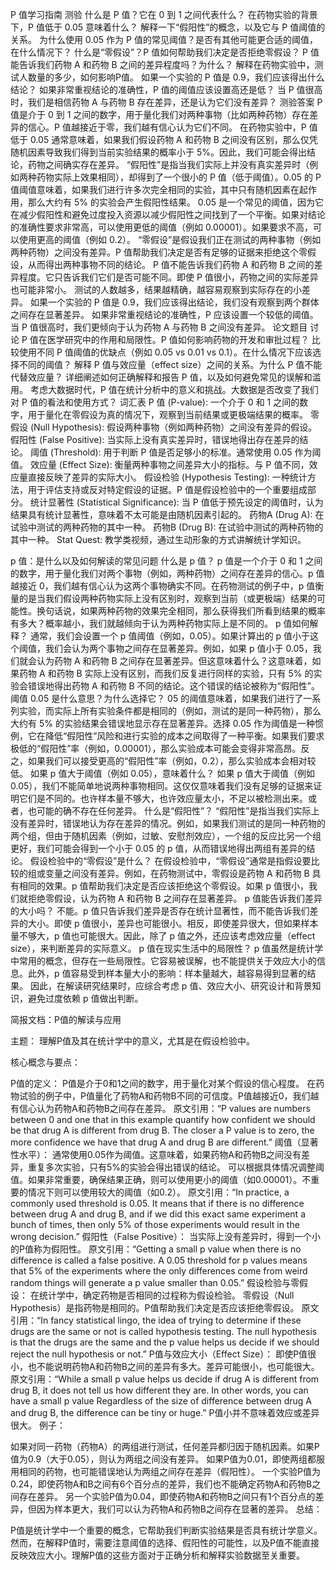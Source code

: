 P 值学习指南
测验
什么是 P 值？它在 0 到 1 之间代表什么？
在药物实验的背景下，P 值低于 0.05 意味着什么？
解释一下“假阳性”的概念，以及它与 P 值阈值的关系。
为什么使用 0.05 作为 P 值的常见阈值？是否有其他可能更合适的阈值，在什么情况下？
什么是“零假设”？P 值如何帮助我们决定是否拒绝零假设？
P 值能告诉我们药物 A 和药物 B 之间的差异程度吗？为什么？
解释在药物实验中，测试人数量的多少，如何影响P值。
如果一个实验的 P 值是 0.9，我们应该得出什么结论？
如果非常重视结论的准确性，P 值的阈值应该设置高还是低？
当 P 值很高时，我们是相信药物 A 与药物 B 存在差异，还是认为它们没有差异？
测验答案
P 值是介于 0 到 1 之间的数字，用于量化我们对两种事物（比如两种药物）存在差异的信心。P 值越接近于零，我们越有信心认为它们不同。
在药物实验中，P 值低于 0.05 通常意味着，如果我们假设药物 A 和药物 B 之间没有区别，那么仅凭随机因素导致我们得到当前实验结果的概率小于 5%。因此，我们可能会得出结论，药物之间确实存在差异。
“假阳性”是指当我们实际上并没有真实差异时（例如两种药物实际上效果相同），却得到了一个很小的 P 值（低于阈值）。0.05 的 P 值阈值意味着，如果我们进行许多次完全相同的实验，其中只有随机因素在起作用，那么大约有 5% 的实验会产生假阳性结果。
0.05 是一个常见的阈值，因为它在减少假阳性和避免过度投入资源以减少假阳性之间找到了一个平衡。如果对结论的准确性要求非常高，可以使用更低的阈值（例如 0.00001）。如果要求不高，可以使用更高的阈值（例如 0.2）。
“零假设”是假设我们正在测试的两种事物（例如两种药物）之间没有差异。P 值帮助我们决定是否有足够的证据来拒绝这个零假设，从而得出两种事物不同的结论。
P 值不能告诉我们药物 A 和药物 B 之间的差异程度。它只告诉我们它们是否可能不同。即使 P 值很小，药物之间的实际差异也可能非常小。
测试的人数越多，结果越精确，越容易观察到实际存在的小差异。
如果一个实验的 P 值是 0.9，我们应该得出结论，我们没有观察到两个群体之间存在显著差异。
如果非常重视结论的准确性，P 应该设置一个较低的阈值。
当 P 值很高时，我们更倾向于认为药物 A 与药物 B 之间没有差异。
论文题目
讨论 P 值在医学研究中的作用和局限性。P 值如何影响药物的开发和审批过程？
比较使用不同 P 值阈值的优缺点（例如 0.05 vs 0.01 vs 0.1）。在什么情况下应该选择不同的阈值？
解释 P 值与效应量（effect size）之间的关系。为什么 P 值不能代替效应量？
详细阐述如何正确解释和报告 P 值，以及如何避免常见的误解和滥用。
考虑大数据时代，P 值在统计分析中的意义和挑战。大数据是否改变了我们对 P 值的看法和使用方式？
词汇表
P 值 (P-value): 一个介于 0 和 1 之间的数字，用于量化在零假设为真的情况下，观察到当前结果或更极端结果的概率。
零假设 (Null Hypothesis): 假设两种事物（例如两种药物）之间没有差异的假设。
假阳性 (False Positive): 当实际上没有真实差异时，错误地得出存在差异的结论。
阈值 (Threshold): 用于判断 P 值是否足够小的标准。通常使用 0.05 作为阈值。
效应量 (Effect Size): 衡量两种事物之间差异大小的指标。与 P 值不同，效应量直接反映了差异的实际大小。
假设检验 (Hypothesis Testing): 一种统计方法，用于评估支持或反对特定假设的证据。P 值是假设检验中的一个重要组成部分。
统计显著性 (Statistical Significance): 当 P 值低于预先设定的阈值时，认为结果具有统计显著性，意味着不太可能是由随机因素引起的。
药物A (Drug A): 在试验中测试的两种药物的其中一种。
药物B (Drug B): 在试验中测试的两种药物的其中一种。
Stat Quest: 教学类视频，通过生动形象的方式讲解统计学知识。

p 值：是什么以及如何解读的常见问题
什么是 p 值？
p 值是一个介于 0 和 1 之间的数字，用于量化我们对两个事物（例如，两种药物）之间存在差异的信心。p 值越接近 0，我们越有信心认为这两个事物确实不同。在药物测试的例子中，p 值衡量的是当我们假设两种药物实际上没有区别时，观察到当前（或更极端）结果的可能性。换句话说，如果两种药物的效果完全相同，那么获得我们所看到结果的概率有多大？概率越小，我们就越倾向于认为两种药物实际上是不同的。
p 值如何解释？
通常，我们会设置一个 p 值阈值（例如，0.05）。如果计算出的 p 值小于这个阈值，我们会认为两个事物之间存在显著差异。例如，如果 p 值小于 0.05，我们就会认为药物 A 和药物 B 之间存在显著差异。但这意味着什么？这意味着，如果药物 A 和药物 B 实际上没有区别，而我们反复进行同样的实验，只有 5% 的实验会错误地得出药物 A 和药物 B 不同的结论。这个错误的结论被称为“假阳性”。
阈值 0.05 是什么意思？为什么选择它？
05 的阈值意味着，如果我们进行了一系列实验，而实际上所有实验条件都是相同的（例如，测试的是同一种药物），那么大约有 5% 的实验结果会错误地显示存在显著差异。选择 0.05 作为阈值是一种惯例，它在降低“假阳性”风险和进行实验的成本之间取得了一种平衡。如果我们要求极低的“假阳性”率（例如，0.00001），那么实验成本可能会变得非常高昂。反之，如果我们可以接受更高的“假阳性”率（例如，0.2），那么实验成本会相对较低。
如果 p 值大于阈值（例如 0.05），意味着什么？
如果 p 值大于阈值（例如 0.05），我们不能简单地说两种事物相同。这仅仅意味着我们没有足够的证据来证明它们是不同的。也许样本量不够大，也许效应量太小，不足以被检测出来。或者，也可能的确不存在任何差异。
什么是“假阳性”？
“假阳性”是指当我们实际上没有差异时，错误地认为存在差异的情况。例如，如果我们测试的是同一种药物的两个组，但由于随机因素（例如，过敏、安慰剂效应），一个组的反应比另一个组更好，我们可能会得到一个小于 0.05 的 p 值，从而错误地得出两组有差异的结论。
假设检验中的“零假设”是什么？
在假设检验中，“零假设”通常是指假设要比较的组或变量之间没有差异。例如，在药物测试中，零假设是药物 A 和药物 B 具有相同的效果。p 值帮助我们决定是否应该拒绝这个零假设。如果 p 值很小，我们就拒绝零假设，认为药物 A 和药物 B 之间存在显著差异。
p 值能告诉我们差异的大小吗？
不能。p 值只告诉我们差异是否存在统计显著性，而不能告诉我们差异的大小。即使 p 值很小，差异也可能很小。相反，即使差异很大，但如果样本量不够大，p 值也可能很大。因此，除了 p 值之外，还应该考虑效应量（effect size），来判断差异的实际意义。
p 值在现实生活中的局限性？
p 值虽然是统计学中常用的概念，但存在一些局限性。它容易被误解，也不能提供关于效应大小的信息。此外，p 值容易受到样本量大小的影响：样本量越大，越容易得到显著的结果。 因此，在解读研究结果时，应综合考虑 p 值、效应大小、研究设计和背景知识，避免过度依赖 p 值做出判断。

简报文档：P值的解读与应用

主题： 理解P值及其在统计学中的意义，尤其是在假设检验中。

核心概念与要点：

P值的定义：
P值是介于0和1之间的数字，用于量化对某个假设的信心程度。 在药物试验的例子中，P值量化了药物A和药物B不同的可信度。P值越接近0，我们越有信心认为药物A和药物B之间存在差异。
原文引用：“P values are numbers between 0 and one that in this example quantify how confident we should be that drug A is different from drug B. The closer a P value is to zero, the more confidence we have that drug A and drug B are different.”
阈值（显著性水平）：
通常使用0.05作为阈值。这意味着，如果药物A和药物B之间没有差异，重复多次实验，只有5%的实验会得出错误的结论。
可以根据具体情况调整阈值。如果非常重要，确保结果正确，则可以使用更小的阈值（如0.00001）。不重要的情况下则可以使用较大的阈值（如0.2）。
原文引用：“In practice, a commonly used threshold is 0.05. It means that if there is no difference between drug A and drug B, and if we did this exact same experiment a bunch of times, then only 5% of those experiments would result in the wrong decision.”
假阳性（False Positive）：
当实际上没有差异时，得到一个小的P值称为假阳性。
原文引用：“Getting a small p value when there is no difference is called a false positive. A 0.05 threshold for p values means that 5% of the experiments where the only differences come from weird random things will generate a p value smaller than 0.05.”
假设检验与零假设：
在统计学中，确定药物是否相同的过程称为假设检验。
零假设（Null Hypothesis）是指药物是相同的。P值帮助我们决定是否应该拒绝零假设。
原文引用：“In fancy statistical lingo, the idea of trying to determine if these drugs are the same or not is called hypothesis testing. The null hypothesis is that the drugs are the same and the p value helps us decide if we should reject the null hypothesis or not.”
P值与效应大小（Effect Size）：
即使P值很小，也不能说明药物A和药物B之间的差异有多大。差异可能很小，也可能很大。
原文引用：“While a small p value helps us decide if drug A is different from drug B, it does not tell us how different they are. In other words, you can have a small p value Regardless of the size of difference between drug A and drug B, the difference can be tiny or huge.”
P值小并不意味着效应或差异很大。
例子：

如果对同一药物（药物A）的两组进行测试，任何差异都归因于随机因素。如果P值为0.9（大于0.05），则认为两组之间没有差异。
如果P值为0.01，即使两组都服用相同的药物，也可能错误地认为两组之间存在差异（假阳性）。
一个实验P值为0.24，即使药物A和B之间有6个百分点的差异，我们也不能确定药物A和药物B之间存在差异。
另一个实验P值为0.04，即使药物A和药物B之间只有1个百分点的差异，但因为样本更大，我们可以认为药物A和药物B之间存在显著的差异。
总结：

P值是统计学中一个重要的概念，它帮助我们判断实验结果是否具有统计学意义。然而，在解释P值时，需要注意阈值的选择、假阳性的可能性，以及P值不能直接反映效应大小。理解P值的这些方面对于正确分析和解释实验数据至关重要。